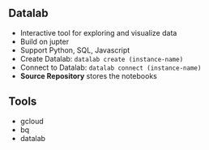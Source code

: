 ## Datalab

- Interactive tool for exploring and visualize data
- Build on jupter
- Support Python, SQL, Javascript
- Create Datalab: ```datalab create (instance-name)```
- Connect to Datalab: ```datalab connect (instance-name)```
- **Source Repository** stores the notebooks  

## Tools
- gcloud
- bq
- datalab
